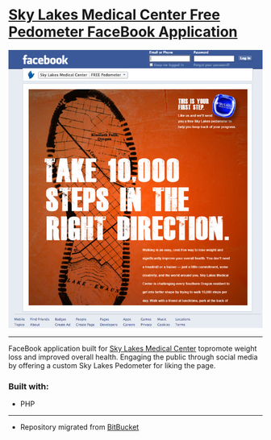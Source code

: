 # [Sky Lakes Medical Center  Free Pedometer  FaceBook Application  ](https://www.facebook.com/SkyLakesMedicalCenter/app_334623499961618)  


![Pedometer FaceBook screenshot](skylakes-pedometer-fb.png) 


---  

FaceBook application built for [Sky Lakes Medical Center](http://www.skylakes.org) topromote weight loss and improved overall health. Engaging the public through social media by offering a custom Sky Lakes Pedometer for liking the page. 

### Built with:  
  
  * PHP  

---  

  * Repository migrated from [BitBucket](https://bitbucket.org/)  

